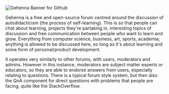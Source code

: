 ![Gehenna Banner for Github](https://user-images.githubusercontent.com/99398403/225961681-7da19e2e-ef26-422d-833f-1deaa89e6846.png)

Gehenna is a free and open-source forum centred around the discussion of autodidacticism (the process of self-learning). This is so that people can chat about learning, projects they're partaking in, interesting topics of discussion and free communication between people who want to learn and grow. Everything from computer science, business, art, sports, academia; anything is allowed to be discussed here, so long as it's about learning and some form of personal/product development.

It operates very similarly to other forums, with users, moderators and admins. However in this instance, moderators are subject matter experts or educators, so they are able to endorse answers from users, especially relating to questions. There is a typical forum style system, but then also the QnA component for direct questions with problems that people are facing, quite like the StackOverflow.
